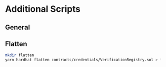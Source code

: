 # Additional Scripts

## General

## Flatten

```sh
mkdir flatten
yarn hardhat flatten contracts/credentials/VerificationRegistry.sol > flatten/VerificationRegistry.sol
```
